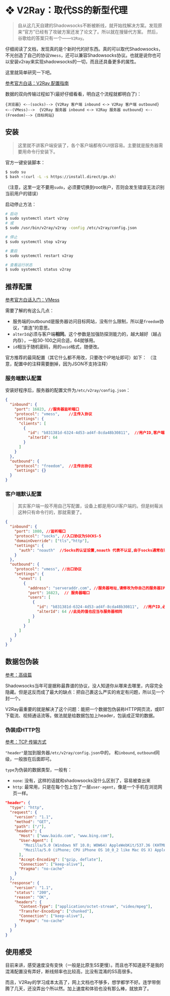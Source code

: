 # ❖ V2Ray：取代SS的新型代理

> 自从这几天自建的Shadowsocks不断被断线，就开始找解决方案。发现原来“官方”已经有了攻破方案还发了论文了。所以就在搜替代方案。
然后，谷歌给的答案只有一个——`V2Ray`。

仔细阅读了文档，发现真的是个新时代的好东西。真的可以取代Shadowsocks，不光创造了自己的协议`Vmess`，还可以兼容Shadowsocks协议。也就是说你也可以安装v2ray来实现shadowsocks的一切，而且还具备更多的属性。

这里就简单研究一下吧。

[参考官方白话：V2Ray 配置指南](https://toutyrater.github.io/)

数据的双向传输过程如下(最好仔细看看，明白这个流程就都明白了)：
```
{浏览器} <--(socks)--> {V2Ray 客户端 inbound <-> V2Ray 客户端 outbound} <--(VMess)-->  {V2Ray 服务器 inbound <-> V2Ray 服务器 outbound} <--(Freedom)--> {目标网站}
```

## 安装
> 这里就不讲客户端安装了，各个客户端都有GUI很容易。主要就是服务器需要用命令行安装下。


官方一键安装脚本：
```sh
$ sudo su
$ bash <(curl -L -s https://install.direct/go.sh)
```
（注意，这里一定不要用`sudo`，必须要切换到root账户，否则会发生错误无法识别当前用户的错误）



启动停止方法：
```sh
# 启动
$ sudo systemctl start v2ray
# 或
$ sudo /usr/bin/v2ray/v2ray -config /etc/v2ray/config.json

# 停止
$ sudo systemctl stop v2ray

# 重启
$ sudo systemctl restart v2ray

# 查看运行状态
$ sudo systemctl status v2ray
```



## 推荐配置

[参考官方白话入门：VMess](https://toutyrater.github.io/basic/vmess.html)

需要了解的有这么几点：
- 服务端的outbound是服务器访问目标网站，没有什么限制，所以是`freedom`协议，“直连”的意思。
- `alterId`必须与客户端**相同**。这个参数是加强防探测能力的，越大越好（越占内存），一般30-100之间合适，64就够用。
- `id`相当于随机密码，用的`uuid`格式，随便改。

官方推荐的最简配置（其它什么都不用改，只要改个IP地址即可）如下：
（注意，配置中的注释需要删掉，因为JSON不支持注释）


### 服务端默认配置
安装好程序后，服务器的配置文件为`/etc/v2ray/config.json`：
```json
{
  "inbound": {
    "port": 16823, //服务器监听端口
    "protocol": "vmess",    //主传入协议
    "settings": {
      "clients": [
        {
          "id": "b831381d-6324-4d53-ad4f-8cda48b30811",  //用户ID,客户端与服务器必须相同
          "alterId": 64
        }
      ]
    }
  },
  "outbound": {
    "protocol": "freedom",  //主传出协议
    "settings": {}
  }
}
```


### 客户端默认配置

> 其实客户端一般不用自己写配置，设备上都是用GUI客户端的。但是树莓派这种只有命令行的，那就需要了。

```json
{
  "inbound": {
    "port": 1080, //监听端口
    "protocol": "socks", //入口协议为SOCKS-5
    "domainOverride": ["tls","http"],
    "settings": {
      "auth": "noauth"  //Socks的认证设置,noauth 代表不认证,由于socks通常在客户端使用,所以这里不认证
    }
  },
  "outbound": {
    "protocol": "vmess", //出口协议
    "settings": {
      "vnext": [
        {
          "address": "serveraddr.com", //服务器地址,请修改为你自己的服务器IP或域名
          "port": 16823,  // 服务器端口
          "users": [
            {
              "id": "b831381d-6324-4d53-ad4f-8cda48b30811",  //用户ID,必须与服务器端配置相同
              "alterId": 64 //此处的值也应当与服务器相同
            }
          ]
        }
      ]
    }
  }
}
```


## 数据包伪装

[参考：高级篇](https://toutyrater.github.io/advanced/)

Shadowsocks当年可是据称最靠谱的协议，没人知道你从哪来去哪里，内容完全隐藏。但是这反而成了最大的缺点：把自己裹这么严实的肯定有问题，所以见一个封一个。

V2Ray最重要的就是解决了这个问题：能把一个数据包伪装称HTTP网页流，或BT下载流、视频通话流等。做法就是给数据包加上header，包装成正常的数据。


### 伪装成HTTP包

[参考：TCP 传输方式](https://www.v2ray.com/chapter_02/transport/tcp.html)

`"header"`是加到服务器`/etc/v2ray/config.json`中的， 和`inbound`, `outbound`同级，一般放在后面即可。

`type`为伪装的数据类型，一般有：
- `none`: 没有，这样的话就和shadowsocks没什么区别了，容易被查出来
- `http`: 最常用，只是在每个包上包了一层`user-agent`，像是一个手机在浏览网页一样。

```json
"header": {
  "type": "http",
  "request": {
    "version": "1.1",
    "method": "GET",
    "path": ["/"],
    "headers": {
      "Host": ["www.baidu.com", "www.bing.com"],
      "User-Agent": [
        "Mozilla/5.0 (Windows NT 10.0; WOW64) AppleWebKit/537.36 (KHTML, like Gecko) Chrome/53.0.2785.143 Safari/537.36",
        "Mozilla/5.0 (iPhone; CPU iPhone OS 10_0_2 like Mac OS X) AppleWebKit/601.1 (KHTML, like Gecko) CriOS/53.0.2785.109 Mobile/14A456 Safari/601.1.46"
      ],
      "Accept-Encoding": ["gzip, deflate"],
      "Connection": ["keep-alive"],
      "Pragma": "no-cache"
    }
  },
  "response": {
    "version": "1.1",
    "status": "200",
    "reason": "OK",
    "headers": {
      "Content-Type": ["application/octet-stream", "video/mpeg"],
      "Transfer-Encoding": ["chunked"],
      "Connection": ["keep-alive"],
      "Pragma": "no-cache"
    }
  }
}
```



## 使用感受

目前来讲，感受速度没有变快（一般是比原生SS更慢）。而且也不知道是不是我的混淆配置没有弄好，断线频率也比较高，比没有混淆的SS高很多。

而且，V2Ray的学习成本太高了，网上文档也不够多，想学都学不好。连学带倒腾了几天，还没弄出个所以然。加上速度和体验也没有那么棒，就放弃了。
